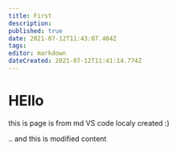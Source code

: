 ```yaml
---
title: First
description: 
published: true
date: 2021-07-12T11:43:07.404Z
tags: 
editor: markdown
dateCreated: 2021-07-12T11:41:14.774Z
---
```


# HEllo

this is page is from md VS code localy created :)

.. and this is modified content